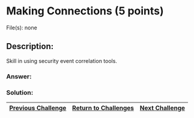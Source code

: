 # Making Connections (5 points)

File(s): none

## Description:

Skill in using security event correlation tools.

### Answer:

### Solution:



| [Previous Challenge](/Challenges/Protect-And-Defend/2) | [Return to Challenges](/Challenges/../../../#modules) | [Next Challenge](/Challenges/Protect-And-Defend/4) |
| :------- | :-----: | ------: |
